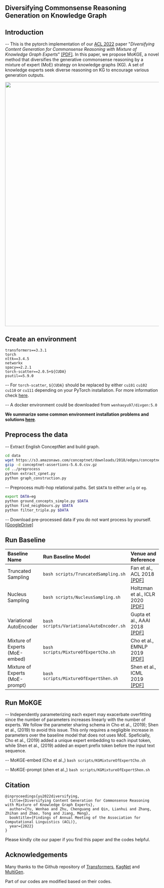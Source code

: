 ## Diversifying Commonsense Reasoning Generation on Knowledge Graph

## Introduction

-- This is the pytorch implementation of our [ACL 2022](https://www.2022.aclweb.org/) paper "*Diversifying Content Generation for Commonsense Reasoning with Mixture of Knowledge Graph Experts*" [\[PDF\]](https://arxiv.org/abs/2203.07285). 
In this paper, we propose MoKGE, a novel method that diversifies the generative commonsense reasoning by a mixture of expert (MoE) strategy on knowledge graphs (KG). 
A set of knowledge experts seek diverse reasoning on KG to encourage various generation outputs.

<img src="logits/MoKGE.jpg" width="800" align=center> 

## Create an environment

```
transformers==3.3.1
torch
nltk==3.4.5
networkx
spacy==2.2.1
torch-scatter==2.0.5+${CUDA}
psutil==5.9.0
```

-- For `torch-scatter`, `${CUDA}` should be replaced by either `cu101` `cu102` `cu110` or `cu111` depending on your PyTorch installation. For more information check [here](https://github.com/rusty1s/pytorch_scatter).

-- A docker environment could be downloaded from `wenhaoyu97/divgen:5.0`

**We summarize some common environment installation problems and solutions [here](logits/EnvIssues.pdf)**.

## Preprocess the data

-- Extract English ConceptNet and build graph.

```bash
cd data
wget https://s3.amazonaws.com/conceptnet/downloads/2018/edges/conceptnet-assertions-5.6.0.csv.gz
gzip -d conceptnet-assertions-5.6.0.csv.gz
cd ../preprocess
python extract_cpnet.py
python graph_construction.py
```

-- Preprocess multi-hop relational paths. Set `$DATA` to either `anlg` or `eg`.

```bash
export DATA=eg
python ground_concepts_simple.py $DATA
python find_neighbours.py $DATA
python filter_triple.py $DATA
```

-- Download pre-processed data if you do not want process by yourself. [\[GoogleDrive\]](https://drive.google.com/drive/folders/1yDtZQSgK7-W7fBXGSnHFAmjaTCS97umJ?usp=sharing)

## Run Baseline

| Baseline Name | Run Baseline Model | Venue and Reference |
| :--- | :--- | :--- |
| Truncated Sampling | `bash scripts/TruncatedSampling.sh` | Fan et al., ACL 2018 [\[PDF\]](https://aclanthology.org/P18-1082.pdf) |
| Nucleus Sampling | `bash scripts/NucleusSampling.sh` | Holtzman et al., ICLR 2020 [\[PDF\]](https://openreview.net/forum?id=rygGQyrFvH) |
| Variational AutoEncoder | `bash scripts/VariationalAutoEncoder.sh` | Gupta et al., AAAI 2018 [\[PDF\]](https://ojs.aaai.org/index.php/AAAI/article/view/11956) |
| Mixture of Experts <br /> (MoE-embed) | `bash scripts/MixtureOfExpertCho.sh` | Cho et al., EMNLP 2019 [\[PDF\]](https://aclanthology.org/D19-1308/) |
| Mixture of Experts <br /> (MoE-prompt) | `bash scripts/MixtureOfExpertShen.sh` | Shen et al., ICML 2019 [\[PDF\]](http://proceedings.mlr.press/v97/shen19c.html) |

## Run MoKGE

-- Independently parameterizing each expert may exacerbate overfitting since the number of parameters increases linearly with the number of experts. We follow the parameter sharing schema in Cho et al., (2019); Shen et al., (2019) to avoid this issue. This only requires a negligible increase in parameters over the baseline model that does not uses MoE. Speficially, Cho et al., (2019) added a unique expert embedding to each input token, while Shen et al., (2019) added an expert prefix token before the input text sequence.

-- MoKGE-embed (Cho et al.,) `bash scripts/KGMixtureOfExpertCho.sh`

-- MoKGE-prompt (shen et al.,) `bash scripts/KGMixtureOfExpertShen.sh`

## Citation

```
@inproceedings{yu2022diversifying,
  title={Diversifying Content Generation for Commonsense Reasoning with Mixture of Knowledge Graph Experts},
  author={Yu, Wenhao and Zhu, Chenguang and Qin, Lianhui and Zhang, Zhihan and Zhao, Tong and Jiang, Meng},
  booktitle={Findings of Annual Meeting of the Association for Computational Linguistics (ACL)},
  year={2022}
}
```

Please kindly cite our paper if you find this paper and the codes helpful.

## Acknowledgements

Many thanks to the Github repository of [Transformers](https://github.com/huggingface/transformers), [KagNet](https://github.com/INK-USC/KagNet) and [MultiGen](https://github.com/cdjhz/multigen). 

Part of our codes are modified based on their codes.
